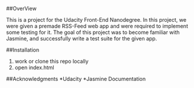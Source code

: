 ##OverView

This is a project for the Udacity Front-End Nanodegree. In this project, we were given a premade RSS-Feed web app and were required to implement some testing for it.  The goal of this project was to become familiar with Jasmine, and successfully write a test suite for the given app.

##Installation
1. work or clone this repo locally
2. open index.html

##Acknowledgments
*Udacity
*Jasmine Documentation